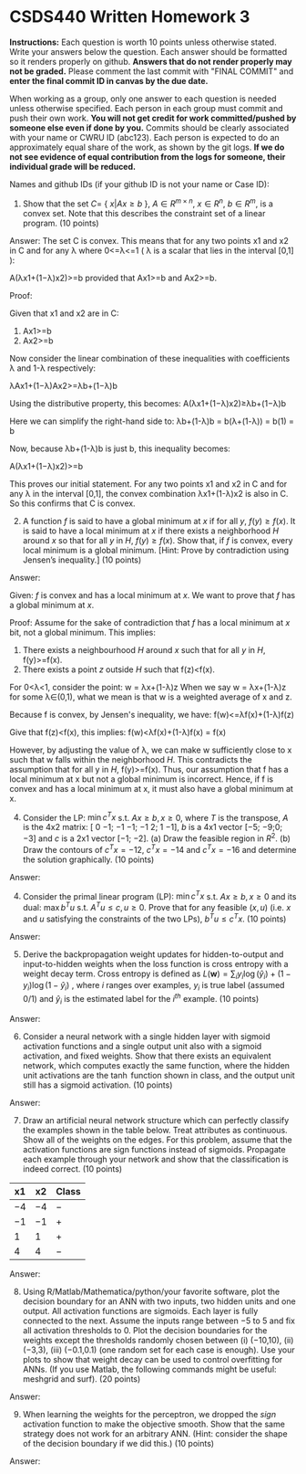 # CSDS440 Written Homework 3
**Instructions:** Each question is worth 10 points unless otherwise stated. Write your answers below the question. Each answer should be formatted so it renders properly on github. **Answers that do not render properly may not be graded.** Please comment the last commit with "FINAL COMMIT" and **enter the final commit ID in canvas by the due date.** 

When working as a group, only one answer to each question is needed unless otherwise specified. Each person in each group must commit and push their own work. **You will not get credit for work committed/pushed by someone else even if done by you.** Commits should be clearly associated with your name or CWRU ID (abc123). Each person is expected to do an approximately equal share of the work, as shown by the git logs. **If we do not see evidence of equal contribution from the logs for someone, their individual grade will be reduced.** 

Names and github IDs (if your github ID is not your name or Case ID):

1.	Show that the set $C=$ \{ $x|Ax\geq b$ \}, $A \in R^{m\times n}$, $x \in R^n$, $b \in R^m$, is a convex set. Note that this describes the constraint set of a linear program. (10 points)

Answer: 
The set C is convex. This means that for any two points x1 and x2 in C and for any λ where 0<=λ<=1 ( λ is a scalar that lies in the interval [0,1] ):

A(λx1+(1−λ)x2)>=b
provided that Ax1>=b and Ax2>=b.

Proof:

Given that x1 and x2 are in C:

1. Ax1>=b
2. Ax2>=b

Now consider the linear combination of these inequalities with coefficients λ and 1-λ respectively:

λAx1+(1−λ)Ax2>=λb+(1−λ)b

Using the distributive property, this becomes:
A(λx1+(1−λ)x2)≥λb+(1−λ)b

Here we can simplify the right-hand side to:
λb+(1-λ)b = b(λ+(1-λ)) = b(1)
= b

Now, because λb+(1-λ)b is just b, this inequality becomes:

A(λx1+(1−λ)x2)>=b

This proves our initial statement. For any two points x1 and x2 in C and for any λ in the interval [0,1], the convex combination λx1+(1-λ)x2 is also in C. So this confirms that C is convex.

2.	A function $f$ is said to have a global minimum at $x$ if for all $y$, $f(y) \geq f(x)$. It is said to have a local minimum at $x$ if there exists a neighborhood $H$ around $x$ so that for all $y$ in $H$, $f(y)\geq f(x)$. Show that, if $f$ is convex, every local minimum is a global minimum. [Hint: Prove by contradiction using Jensen’s inequality.] (10 points)

Answer: 

Given: $f$ is convex and has a local minimum at $x$.
We want to prove that $f$ has a global minimum at $x$.

Proof:
Assume for the sake of contradiction that  $f$ has a local minimum at $x$ bit, not a global minimum. This implies:
1. There exists a neighbourhood $H$ around $x$ such that for all $y$ in $H$, f(y)>=f(x).
2. There exists a point $z$ outside $H$ such that f(z)<f(x).

For 0<λ<1, consider the point:
w = λx+(1-λ)z
When we say w = λx+(1-λ)z for some λ∈(0,1), what we mean is that w is a weighted average of x and z.

Because f is convex, by Jensen's inequality, we have:
f(w)<=λf(x)+(1-λ)f(z)

Give that f(z)<f(x), this implies:
f(w)<λf(x)+(1-λ)f(x) = f(x)

 However, by adjusting the value of λ, we can make w sufficiently close to x such that w falls within the neighborhood $H$. This contradicts the assumption that for all y in $H$, f(y)>=f(x).
 Thus, our assumption that f has a local minimum at x but not a global minimum is incorrect. Hence, if f is convex and has a local minimum at x, it must also have a global minimum at x.


4.	Consider the LP: $\min c^Tx$ s.t. $Ax \geq b, x \geq 0$, where $T$ is the transpose, $A$ is the 4x2 matrix: \[ 0 −1; −1 −1; −1 2; 1 −1\], $b$ is a 4x1 vector \[−5; −9;0; −3\] and $c$ is a 2x1 vector \[−1; −2\]. (a) Draw the feasible region in $R^2$. (b) Draw the contours of $c^Tx =−12$, $c^Tx =−14$ and $c^Tx =−16$ and determine the solution graphically. (10 points)

Answer: 

4.	Consider the primal linear program (LP): $\min c^Tx$ s.t. $Ax \geq b, x \geq 0$ and its dual: $\max b^Tu$ s.t. $A^Tu \leq c, u \geq 0$. Prove that for any feasible $(x,u)$ (i.e. $x$ and $u$ satisfying the constraints of the two LPs), $b^Tu \leq c^Tx$. (10 points)

Answer: 

5.	Derive the backpropagation weight updates for hidden-to-output and input-to-hidden weights when the loss function is cross entropy with a weight decay term. Cross entropy is defined as $L(\mathbf{w})=\sum_i y_i\log{(\hat{y}_i)}+(1-y_i)\log{(1-\hat{y}_i)}$ , where $i$ ranges over examples, $y_i$ is true label (assumed 0/1) and $\hat{y}_i$  is the estimated label for the $i^{th}$ example. (10 points)

Answer:

6.	Consider a neural network with a single hidden layer with sigmoid activation functions and a single output unit also with a sigmoid activation, and fixed weights. Show that there exists an equivalent network, which computes exactly the same function, where the hidden unit activations are the $\tanh$ function shown in class, and the output unit still has a sigmoid activation. (10 points)

Answer:

7.	Draw an artificial neural network structure which can perfectly classify the examples shown in the table below. Treat attributes as continuous. Show all of the weights on the edges. For this problem, assume that the activation functions are sign functions instead of sigmoids. Propagate each example through your network and show that the classification is indeed correct.
(10 points)
 
|x1	|x2	|Class|
|---|---|-----|
|−4	|−4	|−|
|−1	|−1	|+|
| 1	| 1	|+|
| 4|  4	|−|

Answer:

8.	Using R/Matlab/Mathematica/python/your favorite software, plot the decision boundary for an ANN with two inputs, two hidden units and one output. All activation functions are sigmoids. Each layer is fully connected to the next. Assume the inputs range between −5 to 5 and fix all activation thresholds to 0. Plot the decision boundaries for  the weights except the thresholds randomly chosen between (i) (−10,10), (ii) (−3,3), (iii) (−0.1,0.1) (one random set for each case is enough). Use your plots to show that weight decay can be used to control overfitting for ANNs. (If you use Matlab, the following commands might be useful: meshgrid and surf). (20 points)

Answer:

9.	When learning the weights for the perceptron, we dropped the *sign* activation function to make the objective smooth. Show that the same strategy does not work for an arbitrary ANN. (Hint: consider the shape of the decision boundary if we did this.)  (10 points)

Answer:
